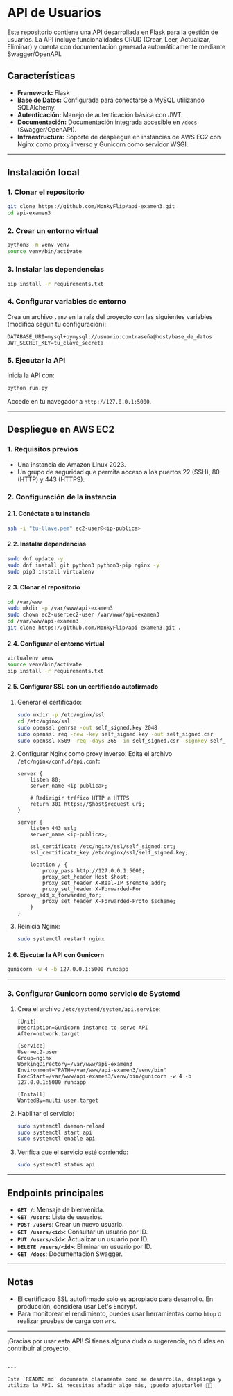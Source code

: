 # API de Usuarios

Este repositorio contiene una API desarrollada en Flask para la gestión de usuarios. La API incluye funcionalidades CRUD (Crear, Leer, Actualizar, Eliminar) y cuenta con documentación generada automáticamente mediante Swagger/OpenAPI.

## Características

- **Framework:** Flask
- **Base de Datos:** Configurada para conectarse a MySQL utilizando SQLAlchemy.
- **Autenticación:** Manejo de autenticación básica con JWT.
- **Documentación:** Documentación integrada accesible en `/docs` (Swagger/OpenAPI).
- **Infraestructura:** Soporte de despliegue en instancias de AWS EC2 con Nginx como proxy inverso y Gunicorn como servidor WSGI.

---

## Instalación local

### **1. Clonar el repositorio**
```bash
git clone https://github.com/MonkyFlip/api-examen3.git
cd api-examen3
```

### **2. Crear un entorno virtual**
```bash
python3 -m venv venv
source venv/bin/activate
```

### **3. Instalar las dependencias**
```bash
pip install -r requirements.txt
```

### **4. Configurar variables de entorno**
Crea un archivo `.env` en la raíz del proyecto con las siguientes variables (modifica según tu configuración):
```plaintext
DATABASE_URI=mysql+pymysql://usuario:contraseña@host/base_de_datos
JWT_SECRET_KEY=tu_clave_secreta
```

### **5. Ejecutar la API**
Inicia la API con:
```bash
python run.py
```

Accede en tu navegador a `http://127.0.0.1:5000`.

---

## Despliegue en AWS EC2

### **1. Requisitos previos**
- Una instancia de Amazon Linux 2023.
- Un grupo de seguridad que permita acceso a los puertos 22 (SSH), 80 (HTTP) y 443 (HTTPS).

### **2. Configuración de la instancia**

#### **2.1. Conéctate a tu instancia**
```bash
ssh -i "tu-llave.pem" ec2-user@<ip-publica>
```

#### **2.2. Instalar dependencias**
```bash
sudo dnf update -y
sudo dnf install git python3 python3-pip nginx -y
sudo pip3 install virtualenv
```

#### **2.3. Clonar el repositorio**
```bash
cd /var/www
sudo mkdir -p /var/www/api-examen3
sudo chown ec2-user:ec2-user /var/www/api-examen3
cd /var/www/api-examen3
git clone https://github.com/MonkyFlip/api-examen3.git .
```

#### **2.4. Configurar el entorno virtual**
```bash
virtualenv venv
source venv/bin/activate
pip install -r requirements.txt
```

#### **2.5. Configurar SSL con un certificado autofirmado**
1. Generar el certificado:
   ```bash
   sudo mkdir -p /etc/nginx/ssl
   cd /etc/nginx/ssl
   sudo openssl genrsa -out self_signed.key 2048
   sudo openssl req -new -key self_signed.key -out self_signed.csr
   sudo openssl x509 -req -days 365 -in self_signed.csr -signkey self_signed.key -out self_signed.crt
   ```

2. Configurar Nginx como proxy inverso:
   Edita el archivo `/etc/nginx/conf.d/api.conf`:
   ```nginx
   server {
       listen 80;
       server_name <ip-publica>;

       # Redirigir tráfico HTTP a HTTPS
       return 301 https://$host$request_uri;
   }

   server {
       listen 443 ssl;
       server_name <ip-publica>;

       ssl_certificate /etc/nginx/ssl/self_signed.crt;
       ssl_certificate_key /etc/nginx/ssl/self_signed.key;

       location / {
           proxy_pass http://127.0.0.1:5000;
           proxy_set_header Host $host;
           proxy_set_header X-Real-IP $remote_addr;
           proxy_set_header X-Forwarded-For $proxy_add_x_forwarded_for;
           proxy_set_header X-Forwarded-Proto $scheme;
       }
   }
   ```

3. Reinicia Nginx:
   ```bash
   sudo systemctl restart nginx
   ```

#### **2.6. Ejecutar la API con Gunicorn**
```bash
gunicorn -w 4 -b 127.0.0.1:5000 run:app
```

---

### **3. Configurar Gunicorn como servicio de Systemd**
1. Crea el archivo `/etc/systemd/system/api.service`:
   ```plaintext
   [Unit]
   Description=Gunicorn instance to serve API
   After=network.target

   [Service]
   User=ec2-user
   Group=nginx
   WorkingDirectory=/var/www/api-examen3
   Environment="PATH=/var/www/api-examen3/venv/bin"
   ExecStart=/var/www/api-examen3/venv/bin/gunicorn -w 4 -b 127.0.0.1:5000 run:app

   [Install]
   WantedBy=multi-user.target
   ```

2. Habilitar el servicio:
   ```bash
   sudo systemctl daemon-reload
   sudo systemctl start api
   sudo systemctl enable api
   ```

3. Verifica que el servicio esté corriendo:
   ```bash
   sudo systemctl status api
   ```

---

## Endpoints principales

- **`GET /`**: Mensaje de bienvenida.
- **`GET /users`**: Lista de usuarios.
- **`POST /users`**: Crear un nuevo usuario.
- **`GET /users/<id>`**: Consultar un usuario por ID.
- **`PUT /users/<id>`**: Actualizar un usuario por ID.
- **`DELETE /users/<id>`**: Eliminar un usuario por ID.
- **`GET /docs`**: Documentación Swagger.

---

## Notas

- El certificado SSL autofirmado solo es apropiado para desarrollo. En producción, considera usar Let's Encrypt.
- Para monitorear el rendimiento, puedes usar herramientas como `htop` o realizar pruebas de carga con `wrk`.

---

¡Gracias por usar esta API! Si tienes alguna duda o sugerencia, no dudes en contribuir al proyecto.
```

---

Este `README.md` documenta claramente cómo se desarrolla, despliega y utiliza la API. Si necesitas añadir algo más, ¡puedo ajustarlo! 🚀✨
